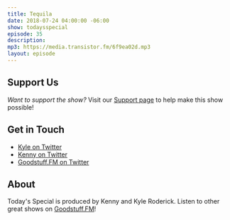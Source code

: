 ```yaml
---
title: Tequila
date: 2018-07-24 04:00:00 -06:00
show: todaysspecial
episode: 35
description: 
mp3: https://media.transistor.fm/6f9ea02d.mp3
layout: episode
---
```



## Support Us
*Want to support the show?* Visit our [Support page](https://goodstuff.fm/support) to help make this show possible!

## Get in Touch
- [Kyle on Twitter](http://twitter.com/dogburps)
- [Kenny on Twitter](http://twitter.com/kennyroderick_)
- [Goodstuff.FM on Twitter](http://twitter.com/goodstufffm)
## About

Today's Special is produced by Kenny and Kyle Roderick. Listen to other great shows on [Goodstuff.FM](http://goodstuff.fm/shows)!